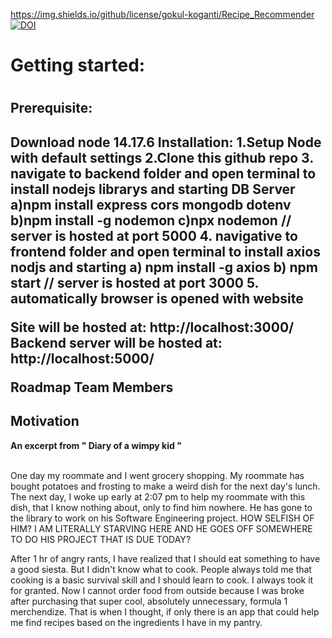 https://img.shields.io/github/license/gokul-koganti/Recipe_Recommender
<a href="https://doi.org/10.5281/zenodo.5534986"><img src="https://zenodo.org/badge/DOI/10.5281/zenodo.5534986.svg" alt="DOI"></a>


<h1>Getting started:<h1>

<h2>Prerequisite:<h2>
Download node 14.17.6
Installation:
  1.Setup Node with default settings
  2.Clone this github repo
  3. navigate to backend folder and open terminal to install nodejs librarys and starting DB Server
    a)npm install express cors mongodb dotenv
    b)npm install -g nodemon
    c)npx nodemon
   // server is hosted at port 5000
  4. navigative to frontend folder and open terminal to install axios nodjs and starting
     a) npm install -g axios
     b) npm start
  // server is hosted at port 3000
  5. automatically browser is opened with website
  
Site will be hosted at: http://localhost:3000/
Backend server will be hosted at: http://localhost:5000/

Roadmap
Team Members
  
  <h2> Motivation </h2>
  <b> An excerpt from " Diary of a wimpy kid "</b><br/><br/>
  <p> One day my roommate and I went grocery shopping. My roommate has bought potatoes and frosting to make a weird dish for the next day's lunch. The next day, I woke up early at 2:07 pm to help my roommate with this dish, that I know nothing about, only to find him nowhere. He has gone to the library to work on his Software Engineering project. HOW SELFISH OF HIM? I AM LITERALLY STARVING HERE AND HE GOES OFF SOMEWHERE TO DO HIS PROJECT THAT IS DUE TODAY?
</p>
<p>
  After 1 hr of angry rants, I have realized that I should eat something to have a good siesta. But I didn't know what to cook. People always told me that cooking is a basic survival skill and I should learn to cook. I always took it for granted. Now I cannot order food from outside because I was broke after purchasing that super cool, absolutely unnecessary, formula 1 merchendize. That is when I thought, if only there is an app that could help me find recipes based on the ingredients I have in my pantry.
</p>
 
